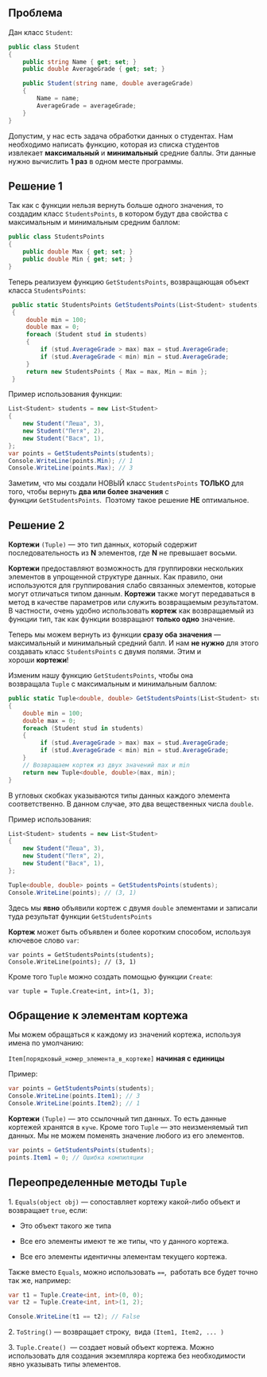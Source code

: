 
## Проблема

Дан класс `Student`:

```cs
public class Student
{
    public string Name { get; set; }
    public double AverageGrade { get; set; }

    public Student(string name, double averageGrade)
    {
        Name = name;
        AverageGrade = averageGrade;
    }
}
```

Допустим, у нас есть задача обработки данных о студентах. Нам необходимо написать функцию, которая из списка студентов извлекает **максимальный** и **минимальный** средние баллы. Эти данные нужно вычислить **1 раз** в одном месте программы.

## Решение 1

Так как с функции нельзя вернуть больше одного значения, то создадим класс `StudentsPoints`, в котором будут два свойства с максимальным и минимальным средним баллом:

```cs
public class StudentsPoints
{
    public double Max { get; set; }
    public double Min { get; set; }
}
```

Теперь реализуем функцию `GetStudentsPoints`, возвращающая объект класса `StudentsPoints`:

```cs
 public static StudentsPoints GetStudentsPoints(List<Student> students)
 {
     double min = 100;
     double max = 0;
     foreach (Student stud in students)
     {
         if (stud.AverageGrade > max) max = stud.AverageGrade;
         if (stud.AverageGrade < min) min = stud.AverageGrade;
     }
     return new StudentsPoints { Max = max, Min = min };
 }
```

Пример использования функции:

```cs
List<Student> students = new List<Student>
{
    new Student("Леша", 3),
    new Student("Петя", 2),
    new Student("Вася", 1),
};
var points = GetStudentsPoints(students);
Console.WriteLine(points.Min); // 1
Console.WriteLine(points.Max); // 3
```

Заметим, что мы создали НОВЫЙ класс `StudentsPoints` **ТОЛЬКО** для того, чтобы вернуть **два или более значения** с функции `GetStudentsPoints`.  Поэтому такое решение **НЕ** оптимальное. 

## Решение 2

**Кортежи** `(Tuple)` — это тип данных, который содержит последовательность из **N** элементов, где **N** не превышает восьми.

**Кортежи** предоставляют возможность для группировки нескольких элементов в упрощенной структуре данных. Как правило, они используются для группирования слабо связанных элементов, которые могут отличаться типом данным. **Кортежи** также могут передаваться в метод в качестве параметров или служить возвращаемым результатом. В частности, очень удобно использовать **кортеж** как возвращаемый из функции тип, так как функции возвращают **только одно** значение.

Теперь мы можем вернуть из функции **сразу оба значения** — максимальный и минимальный средний балл. И нам **не нужно** для этого создавать класс `StudentsPoints` с двумя полями. Этим и хороши **кортежи**!

Изменим нашу функцию `GetStudentsPoints`, чтобы она возвращала `Tuple` с максимальным и минимальным баллом:

```cs
public static Tuple<double, double> GetStudentsPoints(List<Student> students)
{
    double min = 100;
    double max = 0;
    foreach (Student stud in students)
    {
         if (stud.AverageGrade > max) max = stud.AverageGrade;
         if (stud.AverageGrade < min) min = stud.AverageGrade;
    }
    // Возвращаем кортеж из двух значений max и min
    return new Tuple<double, double>(max, min);
}
```

В угловых скобках указываются типы данных каждого элемента соответственно. В данном случае, это два вещественных числа `double`.

Пример использования:

```cs
List<Student> students = new List<Student> 
{
    new Student("Леша", 3),
    new Student("Петя", 2),
    new Student("Вася", 1),
};

Tuple<double, double> points = GetStudentsPoints(students);
Console.WriteLine(points); // (3, 1)
```

Здесь мы **явно** объявили кортеж с двумя `double` элементами и записали туда результат функции `GetStudentsPoints`

**Кортеж** может быть объявлен и более коротким способом, используя ключевое слово `var`:

```
var points = GetStudentsPoints(students);
Console.WriteLine(points); // (3, 1)
```

Кроме того `Tuple` можно создать помощью функции `Create`:

```
var tuple = Tuple.Create<int, int>(1, 3);
```

## Обращение к элементам кортежа

Мы можем обращаться к каждому из значений кортежа, используя имена по умолчанию:

`Item[порядковый_номер_элемента_в_кортеже]` **начиная с единицы**

Пример:

```cs
var points = GetStudentsPoints(students);
Console.WriteLine(points.Item1); // 3
Console.WriteLine(points.Item2); // 1
```

**Кортежи** `(Tuple)` — это ссылочный тип данных. То есть данные кортежей хранятся в `куче`. Кроме того `Tuple` — это неизменяемый тип данных. Мы не можем поменять значение любого из его элементов.

```cs
var points = GetStudentsPoints(students);
points.Item1 = 0; // Ошибка компиляции
```

## Переопределенные методы `Tuple`

1. `Equals(object obj)` — сопоставляет кортежу какой-либо объект и возвращает `true`, если:

- Это объект такого же типа
- Все его элементы имеют те же типы, что у данного кортежа.
    
- Все его элементы идентичны элементам текущего кортежа. 
    

Также вместо `Equals`, можно использовать `==`,  работать все будет точно так же, например:

```cs
var t1 = Tuple.Create<int, int>(0, 0);
var t2 = Tuple.Create<int, int>(1, 2);

Console.WriteLine(t1 == t2); // False
```

2. `ToString()` — возвращает строку,  вида `(Item1, Item2, ... )`

3. `Tuple.Create()`  — создает новый объект кортежа. Можно использовать для создания экземпляра кортежа без необходимости явно указывать типы элементов.